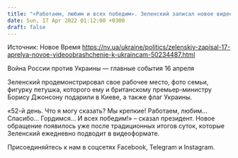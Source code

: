 ```yaml
---
title: "«Работаем, любим и всех победим». Зеленский записал новое видеообращение к украинцам"
date: Sun, 17 Apr 2022 01:12:00 +0300
draft: false
---
```

Источник: Новое Время https://nv.ua/ukraine/politics/zelenskiy-zapisal-17-aprelya-novoe-videoobrashchenie-k-ukraincam-50234487.html


Война России против Украины — главные события 16 апреля

Зеленский продемонстрировал свое рабочее место, фото семьи, фигурку петушка, которого ему и британскому премьер-министру Борису Джонсону подарили в Киеве, а также флаг Украины.

«52-й день. Что я могу сказать? Мы крепкие! Работаем, любим… Спасибо… Гордимся… И всех победим!» – сказал президент. Новое обращение появилось уже после традиционных итогов суток, которые Зеленский ежедневно подводит в видеоформате.

Присоединяйтесь к нам в соцсетях Facebook, Telegram и Instagram.

